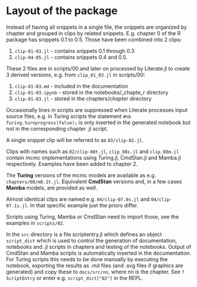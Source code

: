 # Layout of the package

Instead of having all snippets in a single file, the snippets are organized by chapter and grouped in clips by related snippets. E.g. chapter 0 of the R package has snippets 0.1 to 0.5. Those have been combined into 2 clips:

1. `clip-01-03.jl` - contains snippets 0.1 through 0.3
2. `clip-04-05.jl` - contains snippets 0.4 and 0.5.

These 2 files are in scripts/00 and later on processed by Literate.jl to create 3 derived versions, e.g. from `clip_01_03.jl` in scripts/00:

1. `clip-01-03.md` - included in the documentation
2. `clip-01-03.ipynb` - stored in the notebooks/_chapte_r directory
3. `clip-01-03.jl` - stored in the chapters/_chapter_ directory

Occasionally lines in scripts are suppressed when Literate processes input source files, e.g. in Turing scripts the statement
`#nb Turing.turnprogress(false);` is only inserted in the generated notebook but not in the corresponding chapter .jl script.

A single snippet clip will be referred to as `03/clip-02.jl`. 

Clips with names such as `02/clip-08t.jl`, `clip_08s.jl` and `clip_08m.jl` contain mcmc implementations using Turing.jl, CmdStan.jl and Mamba.jl respectively. Examples have been added to chapter 2.

The **Turing** versions of the mcmc models are available as e.g. `chapters/08/m8.1t.jl`. Equivalent **CmdStan** versions and, in a few cases **Mamba** models, are provided as well.

Almost identical clips are named e.g. `04/clip-07.0s.jl` and `04/clip-07.1s.jl`. In that specific example just the priors differ.

Scripts using Turing, Mamba or CmdStan need to import those, see the examples in `scripts/02`.

In the `src` directory is a file scriptentry.jl which defines an object `script_dict` which is used to control the generation of documentation, notebooks and .jl scripts in chapters and testing of the notebooks. Output of CmdStan and Mamba scripts is automatically inserted in the documentation. For Turing scripts this needs to be done manually by executing the notebook, exporting the results as .md files (and .svg files if graphics are generated) and copy these to `docs/src/nn`, where nn is the chapter. See `?ScriptEntry` or enter e.g. `script_dict["02"]` in the REPL.

